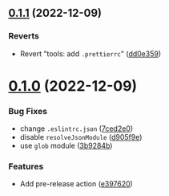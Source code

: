 ## [0.1.1](https://github.com/Nadim147c/Discord-handler/compare/v0.1.0...v0.1.1) (2022-12-09)


### Reverts

* Revert "tools: add `.prettierrc`" ([dd0e359](https://github.com/Nadim147c/Discord-handler/commit/dd0e3595107e63400c78c2c33d9765b77875fcbc))



# [0.1.0](https://github.com/Nadim147c/Discord-handler/compare/d905f9ec92e89fa0ecd6846f9d6b288fbf9c2ea3...v0.1.0) (2022-12-09)


### Bug Fixes

* change `.eslintrc.json` ([7ced2e0](https://github.com/Nadim147c/Discord-handler/commit/7ced2e008d37e616a3bb3e5d619c5fdfd608d521))
* disable `resolveJsonModule` ([d905f9e](https://github.com/Nadim147c/Discord-handler/commit/d905f9ec92e89fa0ecd6846f9d6b288fbf9c2ea3))
* use `glob` module ([3b9284b](https://github.com/Nadim147c/Discord-handler/commit/3b9284bf416654e143cc1903d2eab113345663d0))


### Features

* Add pre-release action ([e397620](https://github.com/Nadim147c/Discord-handler/commit/e397620d62df4f75122bf7a75544213d72e24645))



